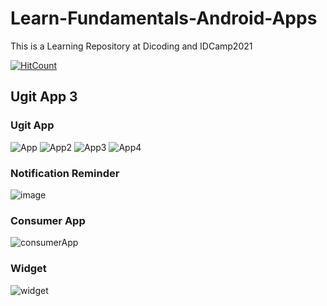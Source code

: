 # Learn-Fundamentals-Android-Apps
This is a Learning Repository at Dicoding and IDCamp2021

[![HitCount](https://views.whatilearened.today/views/github/noranekoit/Learn-Fundamentals-Android-Apps.svg)](https://github.com/noranekoit/Learn-Fundamentals-Android-Apps)
## Ugit App 3 
### Ugit App 
![App](https://user-images.githubusercontent.com/58914195/132825813-12e52b84-bd25-4a87-8427-a0f0a52055ba.gif)
![App2](https://user-images.githubusercontent.com/58914195/132825824-cd3ee1a0-61ca-4c6b-a1e5-c88c6e4cfa33.gif)
![App3](https://user-images.githubusercontent.com/58914195/132825837-d9d4d89e-7635-4e1b-a62e-70f0bb288c31.gif)
![App4](https://user-images.githubusercontent.com/58914195/132825780-bc697b97-4fd4-4f2f-86c8-0ef2f81e035e.gif)

### Notification Reminder
![image](https://user-images.githubusercontent.com/58914195/132818887-ce14d0f8-6bd3-434d-a737-529563a78ece.png)

### Consumer App
![consumerApp](https://user-images.githubusercontent.com/58914195/132824771-6b3290d9-8359-4e15-a74b-116b4bc8e42c.gif)
### Widget
![widget](https://user-images.githubusercontent.com/58914195/132825230-91929355-9e8d-46be-bd16-f0c120db04ab.gif)










